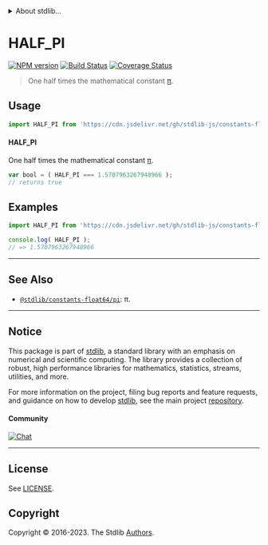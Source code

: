<!--

@license Apache-2.0

Copyright (c) 2018 The Stdlib Authors.

Licensed under the Apache License, Version 2.0 (the "License");
you may not use this file except in compliance with the License.
You may obtain a copy of the License at

   http://www.apache.org/licenses/LICENSE-2.0

Unless required by applicable law or agreed to in writing, software
distributed under the License is distributed on an "AS IS" BASIS,
WITHOUT WARRANTIES OR CONDITIONS OF ANY KIND, either express or implied.
See the License for the specific language governing permissions and
limitations under the License.

-->


<details>
  <summary>
    About stdlib...
  </summary>
  <p>We believe in a future in which the web is a preferred environment for numerical computation. To help realize this future, we've built stdlib. stdlib is a standard library, with an emphasis on numerical and scientific computation, written in JavaScript (and C) for execution in browsers and in Node.js.</p>
  <p>The library is fully decomposable, being architected in such a way that you can swap out and mix and match APIs and functionality to cater to your exact preferences and use cases.</p>
  <p>When you use stdlib, you can be absolutely certain that you are using the most thorough, rigorous, well-written, studied, documented, tested, measured, and high-quality code out there.</p>
  <p>To join us in bringing numerical computing to the web, get started by checking us out on <a href="https://github.com/stdlib-js/stdlib">GitHub</a>, and please consider <a href="https://opencollective.com/stdlib">financially supporting stdlib</a>. We greatly appreciate your continued support!</p>
</details>

# HALF_PI

[![NPM version][npm-image]][npm-url] [![Build Status][test-image]][test-url] [![Coverage Status][coverage-image]][coverage-url] <!-- [![dependencies][dependencies-image]][dependencies-url] -->

> One half times the mathematical constant [π][pi].



<section class="usage">

## Usage

```javascript
import HALF_PI from 'https://cdn.jsdelivr.net/gh/stdlib-js/constants-float64-half-pi@v0.1.1-deno/mod.js';
```

#### HALF_PI

One half times the mathematical constant [π][pi].

```javascript
var bool = ( HALF_PI === 1.5707963267948966 );
// returns true
```

</section>

<!-- /.usage -->

<section class="examples">

## Examples

<!-- TODO: better example -->

<!-- eslint no-undef: "error" -->

```javascript
import HALF_PI from 'https://cdn.jsdelivr.net/gh/stdlib-js/constants-float64-half-pi@v0.1.1-deno/mod.js';

console.log( HALF_PI );
// => 1.5707963267948966
```

</section>

<!-- /.examples -->

<!-- C interface documentation. -->



<!-- Section for related `stdlib` packages. Do not manually edit this section, as it is automatically populated. -->

<section class="related">

* * *

## See Also

-   <span class="package-name">[`@stdlib/constants-float64/pi`][@stdlib/constants/float64/pi]</span><span class="delimiter">: </span><span class="description">π.</span>

</section>

<!-- /.related -->

<!-- Section for all links. Make sure to keep an empty line after the `section` element and another before the `/section` close. -->


<section class="main-repo" >

* * *

## Notice

This package is part of [stdlib][stdlib], a standard library with an emphasis on numerical and scientific computing. The library provides a collection of robust, high performance libraries for mathematics, statistics, streams, utilities, and more.

For more information on the project, filing bug reports and feature requests, and guidance on how to develop [stdlib][stdlib], see the main project [repository][stdlib].

#### Community

[![Chat][chat-image]][chat-url]

---

## License

See [LICENSE][stdlib-license].


## Copyright

Copyright &copy; 2016-2023. The Stdlib [Authors][stdlib-authors].

</section>

<!-- /.stdlib -->

<!-- Section for all links. Make sure to keep an empty line after the `section` element and another before the `/section` close. -->

<section class="links">

[npm-image]: http://img.shields.io/npm/v/@stdlib/constants-float64-half-pi.svg
[npm-url]: https://npmjs.org/package/@stdlib/constants-float64-half-pi

[test-image]: https://github.com/stdlib-js/constants-float64-half-pi/actions/workflows/test.yml/badge.svg?branch=v0.1.1
[test-url]: https://github.com/stdlib-js/constants-float64-half-pi/actions/workflows/test.yml?query=branch:v0.1.1

[coverage-image]: https://img.shields.io/codecov/c/github/stdlib-js/constants-float64-half-pi/main.svg
[coverage-url]: https://codecov.io/github/stdlib-js/constants-float64-half-pi?branch=main

<!--

[dependencies-image]: https://img.shields.io/david/stdlib-js/constants-float64-half-pi.svg
[dependencies-url]: https://david-dm.org/stdlib-js/constants-float64-half-pi/main

-->

[chat-image]: https://img.shields.io/gitter/room/stdlib-js/stdlib.svg
[chat-url]: https://app.gitter.im/#/room/#stdlib-js_stdlib:gitter.im

[stdlib]: https://github.com/stdlib-js/stdlib

[stdlib-authors]: https://github.com/stdlib-js/stdlib/graphs/contributors

[umd]: https://github.com/umdjs/umd
[es-module]: https://developer.mozilla.org/en-US/docs/Web/JavaScript/Guide/Modules

[deno-url]: https://github.com/stdlib-js/constants-float64-half-pi/tree/deno
[umd-url]: https://github.com/stdlib-js/constants-float64-half-pi/tree/umd
[esm-url]: https://github.com/stdlib-js/constants-float64-half-pi/tree/esm
[branches-url]: https://github.com/stdlib-js/constants-float64-half-pi/blob/main/branches.md

[stdlib-license]: https://raw.githubusercontent.com/stdlib-js/constants-float64-half-pi/main/LICENSE

[pi]: https://en.wikipedia.org/wiki/Pi

<!-- <related-links> -->

[@stdlib/constants/float64/pi]: https://github.com/stdlib-js/constants-float64-pi/tree/deno

<!-- </related-links> -->

</section>

<!-- /.links -->
